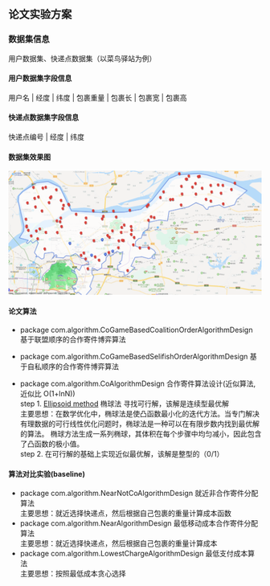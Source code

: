 ## 论文实验方案
### 数据集信息
用户数据集、快递点数据集（以菜鸟驿站为例）
#### 用户数据集字段信息
用户名 | 经度 |  纬度  | 包裹重量  | 包裹长  | 包裹宽  | 包裹高

#### 快递点数据集字段信息
快递点编号 | 经度 |  纬度  

#### 数据集效果图
![show](html/Es&user.png)

#### 论文算法
- package com.algorithm.CoGameBasedCoalitionOrderAlgorithmDesign 基于联盟顺序的合作寄件博弈算法

- package com.algorithm.CoGameBasedSelifishOrderAlgorithmDesign 基于自私顺序的合作寄件博弈算法

- package com.algorithm.CoAlgorithmDesign 合作寄件算法设计(近似算法,近似比 O(1+lnN)) 
    <br>step 1. [Ellipsoid method](https://en.wikipedia.org/wiki/Ellipsoid_method) 椭球法 寻找可行解，该解是连续型最优解
    <br>主要思想：在数学优化中，椭球法是使凸函数最小化的迭代方法。当专门解决有理数据的可行线性优化问题时，椭球法是一种可以在有限步数内找到最优解的算法。 椭球方法生成一系列椭球，其体积在每个步骤中均匀减小，因此包含了凸函数的极小值。
    <br>step 2. 在可行解的基础上实现近似最优解，该解是整型的（0/1）
  

#### 算法对比实验(baseline)
- package com.algorithm.NearNotCoAlgorithmDesign 就近非合作寄件分配算法
<br> 主要思想：就近选择快递点，然后根据自己包裹的重量计算成本函数
- package com.algorithm.NearAlgorithmDesign 最低移动成本合作寄件分配算法
<br> 主要思想：就近选择快递点，然后根据自己包裹的重量计算成本
- package com.algorithm.LowestChargeAlgorithmDesign 最低支付成本算法
<br> 主要思想：按照最低成本贪心选择
